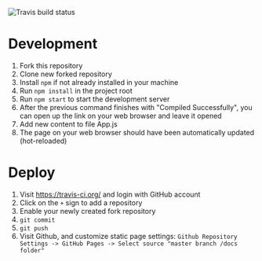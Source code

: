 ![Travis build status](https://travis-ci.org/cursopopulardefensoria/landing-page-react.svg?branch=master)


# Development
1. Fork this repository
1. Clone new forked repository
1. Install `npm` if not already installed in your machine
1. Run `npm install` in the project root
1. Run `npm start` to start the development server
1. After the previous command finishes with "Compiled Successfully", you can open up the link on your web browser and leave it opened
1. Add new content to file App.js
1. The page on your web browser should have been automatically updated (hot-reloaded)

# Deploy
1. Visit https://travis-ci.org/ and login with GitHub account
1. Click on the `+` sign to add a repository
1. Enable your newly created fork repository
1. `git commit`
1. `git push`
1. Visit Github, and customize static page settings: `Github Repository Settings -> GitHub Pages -> Select source "master branch /docs folder"`
